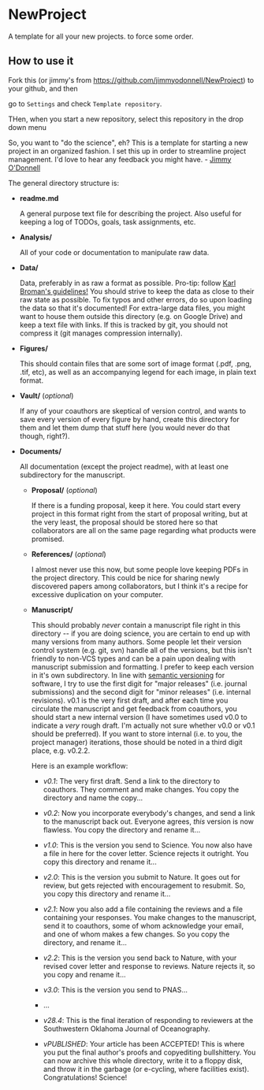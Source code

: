 # NewProject

A template for all your new projects. to force some order.

## How to use it

Fork this (or jimmy's from https://github.com/jimmyodonnell/NewProject) to your github, and then

go to `Settings` and check `Template repository`.

THen, when you start a new repository, select this repository in the drop down menu


So, you want to "do the science", eh? This is a template for starting a new project in an organized fashion. I set this up in order to streamline project management. I'd love to hear any feedback you might have. - [Jimmy O'Donnell](mailto:jodonnellbio@gmail.com)

The general directory structure is:

- **readme.md**

  A general purpose text file for describing the project. Also useful for keeping a log of TODOs, goals, task assignments, etc.

- **Analysis/**

  All of your code or documentation to manipulate raw data.

- **Data/**

  Data, preferably in as raw a format as possible. Pro-tip: follow  [Karl Broman's guidelines!](http://kbroman.org/dataorg/) You should strive to keep the data as close to their raw state as possible. To fix typos and other errors, do so upon loading the data so that it's documented! For extra-large data files, you might want to house them outside this directory (e.g. on Google Drive) and keep a text file with links. If this is tracked by git, you should not compress it (git manages compression internally).

- **Figures/**

  This should contain files that are some sort of image format (.pdf, .png, .tif, etc), as well as an accompanying legend for each image, in plain text format.

- **Vault/** (*optional*)

  If any of your coauthors are skeptical of version control, and wants to save every version of every figure by hand, create this directory for them and let them dump that stuff here (you would never do that though, right?).

- **Documents/**

  All documentation (except the project readme), with at least one subdirectory for the manuscript.

  - **Proposal/** (*optional*)

    If there is a funding proposal, keep it here. You could start every project in this format right from the start of proposal writing, but at the very least, the proposal should be stored here so that collaborators are all on the same page regarding what products were promised.

  - **References/** (*optional*)

    I almost never use this now, but some people love keeping PDFs in the project directory. This could be nice for sharing newly discovered papers among collaborators, but I think it's a recipe for excessive duplication on your computer.

  - **Manuscript/**

    This should probably *never* contain a manuscript file right in this directory -- if you are doing science, you are certain to end up with many versions from many authors. Some people let their version control system (e.g. git, svn) handle all of the versions, but this isn't friendly to non-VCS types and can be a pain upon dealing with manuscript submission and formatting. I prefer to keep each version in it's own subdirectory. In line with [semantic versioning](http://semver.org/) for software, I try to use the first digit for "major releases" (i.e. journal submissions) and the second digit for "minor releases" (i.e. internal revisions). v0.1 is the very first draft, and after each time you circulate the manuscript and get feedback from coauthors, you should start a new internal version (I have sometimes used v0.0 to indicate a *very* rough draft. I'm actually not sure whether v0.0 or v0.1 should be preferred). If you want to store internal (i.e. to you, the project manager) iterations, those should be noted in a third digit place, e.g. v0.2.2.

    Here is an example workflow:

    - *v0.1*: The very first draft. Send a link to the directory to coauthors. They comment and make changes. You copy the directory and name the copy...

    - *v0.2*: Now you incorporate everybody's changes, and send a link to the manuscript back out. Everyone agrees, *this* version is now flawless. You copy the directory and rename it...

    - *v1.0*: This is the version you send to Science. You now also have a file in here for the cover letter. Science rejects it outright. You copy this directory and rename it...

    - *v2.0*: This is the version you submit to Nature. It goes out for review, but gets rejected with encouragement to resubmit. So, you copy this directory and rename it...

    - *v2.1*: Now you also add a file containing the reviews and a file containing your responses. You make changes to the manuscript, send it to coauthors, some of whom acknowledge your email, and one of whom makes a few changes. So you copy the directory, and rename it...

    - *v2.2*: This is the version you send back to Nature, with your revised cover letter and response to reviews. Nature rejects it, so you copy and rename it...

    - *v3.0*: This is the version you send to PNAS...

    - ...

    - *v28.4*: This is the final iteration of responding to reviewers at the Southwestern Oklahoma Journal of Oceanography.

    - *vPUBLISHED*: Your article has been ACCEPTED! This is where you put the final author's proofs and copyediting bullshittery. You can now archive this whole directory, write it to a floppy disk, and throw it in the garbage (or e-cycling, where facilities exist). Congratulations! Science!
